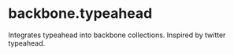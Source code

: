 backbone.typeahead
==================

Integrates typeahead into backbone collections. Inspired by twitter typeahead.
